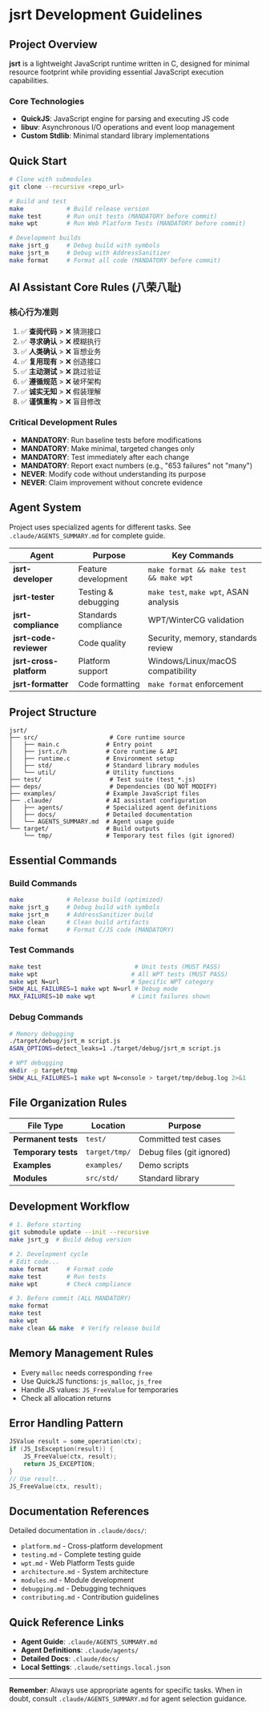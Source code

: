 # jsrt Development Guidelines

## Project Overview

**jsrt** is a lightweight JavaScript runtime written in C, designed for minimal resource footprint while providing essential JavaScript execution capabilities.

### Core Technologies
- **QuickJS**: JavaScript engine for parsing and executing JS code
- **libuv**: Asynchronous I/O operations and event loop management  
- **Custom Stdlib**: Minimal standard library implementations

## Quick Start

```bash
# Clone with submodules
git clone --recursive <repo_url>

# Build and test
make            # Build release version
make test       # Run unit tests (MANDATORY before commit)
make wpt        # Run Web Platform Tests (MANDATORY before commit)

# Development builds
make jsrt_g     # Debug build with symbols
make jsrt_m     # Debug with AddressSanitizer
make format     # Format all code (MANDATORY before commit)
```

## AI Assistant Core Rules (八荣八耻)

### 核心行为准则
1. ✅ **查阅代码** > ❌ 猜测接口
2. ✅ **寻求确认** > ❌ 模糊执行
3. ✅ **人类确认** > ❌ 盲想业务
4. ✅ **复用现有** > ❌ 创造接口
5. ✅ **主动测试** > ❌ 跳过验证
6. ✅ **遵循规范** > ❌ 破坏架构
7. ✅ **诚实无知** > ❌ 假装理解
8. ✅ **谨慎重构** > ❌ 盲目修改

### Critical Development Rules
- **MANDATORY**: Run baseline tests before modifications
- **MANDATORY**: Make minimal, targeted changes only
- **MANDATORY**: Test immediately after each change
- **MANDATORY**: Report exact numbers (e.g., "653 failures" not "many")
- **NEVER**: Modify code without understanding its purpose
- **NEVER**: Claim improvement without concrete evidence

## Agent System

Project uses specialized agents for different tasks. See `.claude/AGENTS_SUMMARY.md` for complete guide.

| Agent | Purpose | Key Commands |
|-------|---------|--------------|
| **jsrt-developer** | Feature development | `make format && make test && make wpt` |
| **jsrt-tester** | Testing & debugging | `make test`, `make wpt`, ASAN analysis |
| **jsrt-compliance** | Standards compliance | WPT/WinterCG validation |
| **jsrt-code-reviewer** | Code quality | Security, memory, standards review |
| **jsrt-cross-platform** | Platform support | Windows/Linux/macOS compatibility |
| **jsrt-formatter** | Code formatting | `make format` enforcement |

## Project Structure

```
jsrt/
├── src/                    # Core runtime source
│   ├── main.c             # Entry point
│   ├── jsrt.c/h           # Core runtime & API
│   ├── runtime.c          # Environment setup
│   ├── std/               # Standard library modules
│   └── util/              # Utility functions
├── test/                   # Test suite (test_*.js)
├── deps/                   # Dependencies (DO NOT MODIFY)
├── examples/              # Example JavaScript files
├── .claude/               # AI assistant configuration
│   ├── agents/            # Specialized agent definitions
│   ├── docs/              # Detailed documentation
│   └── AGENTS_SUMMARY.md  # Agent usage guide
└── target/                # Build outputs
    └── tmp/               # Temporary test files (git ignored)
```

## Essential Commands

### Build Commands
```bash
make            # Release build (optimized)
make jsrt_g     # Debug build with symbols
make jsrt_m     # AddressSanitizer build
make clean      # Clean build artifacts
make format     # Format C/JS code (MANDATORY)
```

### Test Commands
```bash
make test                          # Unit tests (MUST PASS)
make wpt                          # All WPT tests (MUST PASS)
make wpt N=url                    # Specific WPT category
SHOW_ALL_FAILURES=1 make wpt N=url # Debug mode
MAX_FAILURES=10 make wpt          # Limit failures shown
```

### Debug Commands
```bash
# Memory debugging
./target/debug/jsrt_m script.js
ASAN_OPTIONS=detect_leaks=1 ./target/debug/jsrt_m script.js

# WPT debugging
mkdir -p target/tmp
SHOW_ALL_FAILURES=1 make wpt N=console > target/tmp/debug.log 2>&1
```

## File Organization Rules

| File Type | Location | Purpose |
|-----------|----------|---------|
| **Permanent tests** | `test/` | Committed test cases |
| **Temporary tests** | `target/tmp/` | Debug files (git ignored) |
| **Examples** | `examples/` | Demo scripts |
| **Modules** | `src/std/` | Standard library |

## Development Workflow

```bash
# 1. Before starting
git submodule update --init --recursive
make jsrt_g  # Build debug version

# 2. Development cycle
# Edit code...
make format     # Format code
make test       # Run tests
make wpt        # Check compliance

# 3. Before commit (ALL MANDATORY)
make format
make test
make wpt
make clean && make  # Verify release build
```

## Memory Management Rules
- Every `malloc` needs corresponding `free`
- Use QuickJS functions: `js_malloc`, `js_free`
- Handle JS values: `JS_FreeValue` for temporaries
- Check all allocation returns

## Error Handling Pattern
```c
JSValue result = some_operation(ctx);
if (JS_IsException(result)) {
    JS_FreeValue(ctx, result);
    return JS_EXCEPTION;
}
// Use result...
JS_FreeValue(ctx, result);
```

## Documentation References

Detailed documentation in `.claude/docs/`:
- `platform.md` - Cross-platform development
- `testing.md` - Complete testing guide
- `wpt.md` - Web Platform Tests guide
- `architecture.md` - System architecture
- `modules.md` - Module development
- `debugging.md` - Debugging techniques
- `contributing.md` - Contribution guidelines

## Quick Reference Links

- **Agent Guide**: `.claude/AGENTS_SUMMARY.md`
- **Agent Definitions**: `.claude/agents/`
- **Detailed Docs**: `.claude/docs/`
- **Local Settings**: `.claude/settings.local.json`

---
**Remember**: Always use appropriate agents for specific tasks. When in doubt, consult `.claude/AGENTS_SUMMARY.md` for agent selection guidance.